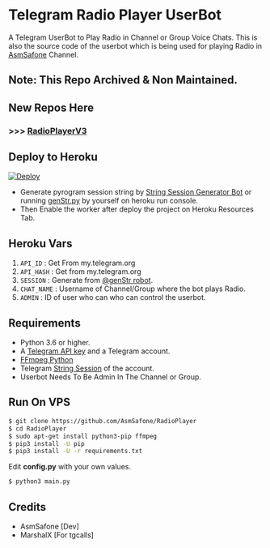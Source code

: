# Telegram Radio Player UserBot

A Telegram UserBot to Play Radio in Channel or Group Voice Chats.
This is also the source code of the userbot which is being used for playing
Radio in [AsmSafone](https://t.me/AsmSafone) Channel.

## Note: This Repo Archived & Non Maintained. 

## New Repos Here

### >>> [RadioPlayerV3](https://github.com/Aadhi000/Radio-V3/tree/V3.0)


## Deploy to Heroku

[![Deploy](https://www.herokucdn.com/deploy/button.svg)](https://heroku.com/deploy?template=https://github.com/Aadhi000/Radio-V3)

- Generate pyrogram session string by [String Session Generator Bot](http://t.me/genStr_robot) 
or running [genStr.py](genStr.py) by yourself on heroku run console.
- Then Enable the worker after deploy the project on Heroku Resources Tab.


## Heroku Vars

1. `API_ID` : Get From my.telegram.org
2. `API_HASH` : Get from my.telegram.org
3. `SESSION` : Generate from [@genStr robot](http://t.me/genStr_robot).
5. `CHAT_NAME` : Username of Channel/Group where the bot plays Radio.
7. `ADMIN` : ID of user who can who can control the userbot.


## Requirements

- Python 3.6 or higher.
- A
  [Telegram API key](https://docs.pyrogram.org/intro/quickstart#enjoy-the-api)
  and a Telegram account.
- [FFmpeg Python](https://www.ffmpeg.org/)
- Telegram [String Session](http://t.me/genStr_robot) of the account.
- Userbot Needs To Be Admin In The Channel or Group.

## Run On VPS

```sh
$ git clone https://github.com/AsmSafone/RadioPlayer
$ cd RadioPlayer
$ sudo apt-get install python3-pip ffmpeg
$ pip3 install -U pip
$ pip3 install -U -r requirements.txt
```
Edit **config.py** with your own values.

```sh
$ python3 main.py
```


## Credits

- AsmSafone [Dev]
- MarshalX [For tgcalls]
